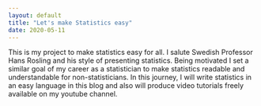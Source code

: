 ```yaml
---
layout: default
title: "Let's make Statistics easy"
date: 2020-05-11
---
```


This is my project to make statistics easy for all. I salute Swedish Professor Hans Rosling and his style of presenting statistics. Being motivated I set a similar goal of my career as a statistician to make statistics readable and understandable for non-statisticians. In this journey, I will write statistics in an easy language in this blog and also will produce video tutorials freely available on my youtube channel. 
